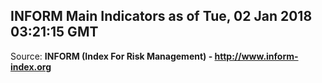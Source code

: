 ## INFORM Main Indicators as of Tue, 02 Jan 2018 03:21:15 GMT

Source: **INFORM (Index For Risk Management) - http://www.inform-index.org**